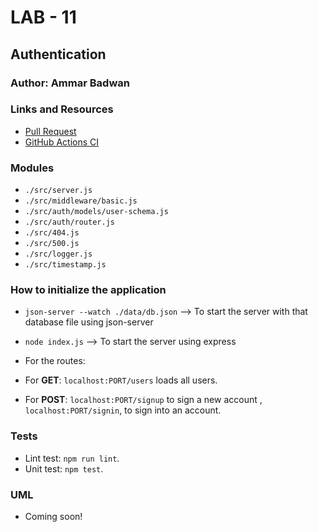 # LAB - 11

## Authentication

### Author: Ammar Badwan

### Links and Resources

- [Pull Request](https://github.com/ammarBadwan-401-advanced-javascript/auth-server/pull/1)
- [GitHub Actions CI](https://github.com/ammarBadwan-401-advanced-javascript/auth-server/actions)

### Modules

* `./src/server.js`
* `./src/middleware/basic.js`
* `./src/auth/models/user-schema.js`
* `./src/auth/router.js`
* `./src/404.js`
* `./src/500.js`
* `./src/logger.js`
* `./src/timestamp.js`



### How to initialize the application

* `json-server --watch ./data/db.json` --> To start the server with that database file using json-server
* `node index.js` --> To start the server using express

* For the routes:
* For **GET**: `localhost:PORT/users` loads all users.
* For **POST**: `localhost:PORT/signup` to sign a new account , `localhost:PORT/signin`, to sign into an account.

### Tests

* Lint test: `npm run lint`.
* Unit test: `npm test`.

### UML 
* Coming soon!